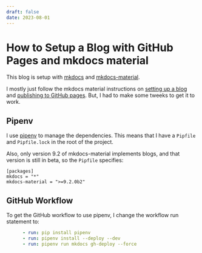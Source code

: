 ```yaml
---
draft: false
date: 2023-08-01
---
```


# How to Setup a Blog with GitHub Pages and mkdocs material

This blog is setup with [mkdocs](https://mkdocs.org) and [mkdocs-material](https://squidfunk.github.io/mkdocs-material).

I mostly just follow the mkdocs material instructions on [setting up a blog](https://squidfunk.github.io/mkdocs-material/setup/setting-up-a-blog/#built-in-blog-plugin) and [publishing to GitHub pages](https://squidfunk.github.io/mkdocs-material/publishing-your-site/#github-pages). But, I had to make some tweeks to get it to work.

<!-- more -->

## Pipenv 

I use [pipenv](https://pipenv.pypa.io/en/latest/) to manage the dependencies. This means that I have a `Pipfile` and `Pipfile.lock` in the root of the project.

Also, only version 9.2 of mkdocs-material implements blogs, and that version is still in beta, so the `Pipfile` specifies:

```
[packages]
mkdocs = "*"
mkdocs-material = ">=9.2.0b2"
```

## GitHub Workflow

To get the GitHub workflow to use pipenv, I change the workflow run statement to:

```yaml
      - run: pip install pipenv
      - run: pipenv install --deploy --dev
      - run: pipenv run mkdocs gh-deploy --force
```




